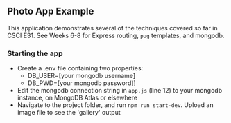 ## Photo App Example
This application demonstrates several of the techniques covered so far in CSCI E31. See Weeks 6-8 for Express routing,
`pug` templates, and mongodb.
### Starting the app
+ Create a .env file containing two properties:
  + DB_USER=[your mongodb username]
  + DB_PWD=[your mongodb password]]
+ Edit the mongodb connection string in `app.js` (line 12) to your mongodb instance, on MongoDB Atlas or elsewhere
+ Navigate to the project folder, and run `npm run start-dev`. Upload an image file to see the 'gallery' output
